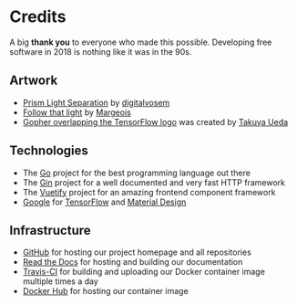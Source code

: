 # Credits

A big **thank you** to everyone who made this possible. Developing free software in 2018 is nothing like it was in the 90s.

## Artwork ##

* [Prism Light Separation](https://www.flickr.com/photos/digitalvosem/44622462042/in/dateposted/) by [digitalvosem](https://www.flickr.com/photos/digitalvosem/)
* [Follow that light](https://www.flickr.com/photos/32658783@N03/24226085838/in/faves-12602671@N04/) by [Margeois](https://www.flickr.com/photos/32658783@N03/)
* [Gopher overlapping the TensorFlow logo](img/tensorgologo.png) was created by [Takuya Ueda](https://github.com/tenntenn)

## Technologies ##
* The [Go](https://golang.org/) project for the best programming language out there
* The [Gin](https://gin-gonic.github.io/gin/) project for a well documented and very fast HTTP framework
* The [Vuetify](https://vuetifyjs.com/en/) project for an amazing frontend component framework
* [Google](https://developers.google.com/) for [TensorFlow](https://www.tensorflow.org/) and [Material Design](https://material.io/)

## Infrastructure ##

* [GitHub](https://pages.github.com/) for hosting our project homepage and all repositories
* [Read the Docs](https://readthedocs.org/) for hosting and building our documentation
* [Travis-CI](https://travis-ci.org/photoprism/photoprism) for building and uploading our Docker container image multiple times a day
* [Docker Hub](https://hub.docker.com/r/photoprism/photoprism/) for hosting our container image
